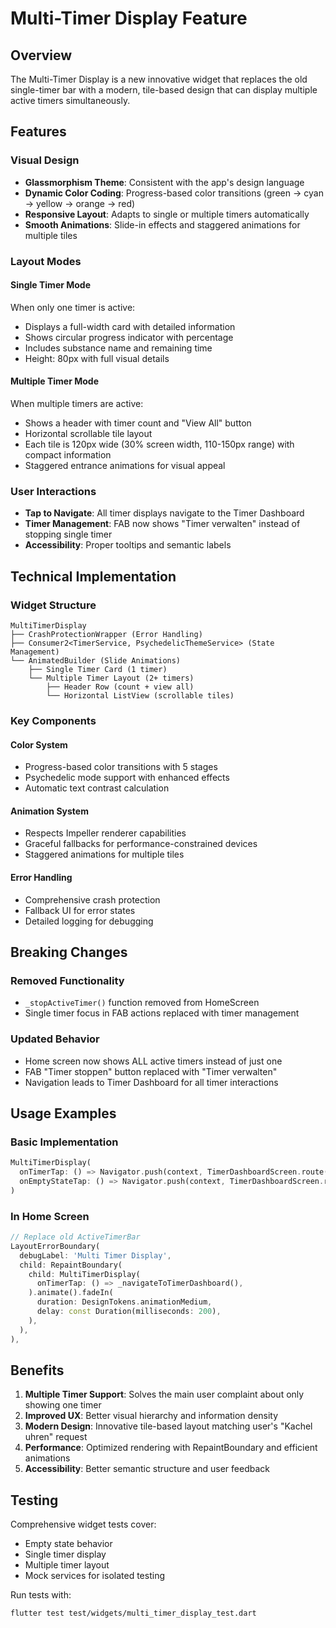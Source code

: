 # Multi-Timer Display Feature

## Overview

The Multi-Timer Display is a new innovative widget that replaces the old single-timer bar with a modern, tile-based design that can display multiple active timers simultaneously.

## Features

### Visual Design
- **Glassmorphism Theme**: Consistent with the app's design language
- **Dynamic Color Coding**: Progress-based color transitions (green → cyan → yellow → orange → red)
- **Responsive Layout**: Adapts to single or multiple timers automatically
- **Smooth Animations**: Slide-in effects and staggered animations for multiple tiles

### Layout Modes

#### Single Timer Mode
When only one timer is active:
- Displays a full-width card with detailed information
- Shows circular progress indicator with percentage
- Includes substance name and remaining time
- Height: 80px with full visual details

#### Multiple Timer Mode
When multiple timers are active:
- Shows a header with timer count and "View All" button
- Horizontal scrollable tile layout
- Each tile is 120px wide (30% screen width, 110-150px range) with compact information
- Staggered entrance animations for visual appeal

### User Interactions
- **Tap to Navigate**: All timer displays navigate to the Timer Dashboard
- **Timer Management**: FAB now shows "Timer verwalten" instead of stopping single timer
- **Accessibility**: Proper tooltips and semantic labels

## Technical Implementation

### Widget Structure
```
MultiTimerDisplay
├── CrashProtectionWrapper (Error Handling)
├── Consumer2<TimerService, PsychedelicThemeService> (State Management)
└── AnimatedBuilder (Slide Animations)
    ├── Single Timer Card (1 timer)
    └── Multiple Timer Layout (2+ timers)
        ├── Header Row (count + view all)
        └── Horizontal ListView (scrollable tiles)
```

### Key Components

#### Color System
- Progress-based color transitions with 5 stages
- Psychedelic mode support with enhanced effects
- Automatic text contrast calculation

#### Animation System
- Respects Impeller renderer capabilities
- Graceful fallbacks for performance-constrained devices
- Staggered animations for multiple tiles

#### Error Handling
- Comprehensive crash protection
- Fallback UI for error states
- Detailed logging for debugging

## Breaking Changes

### Removed Functionality
- `_stopActiveTimer()` function removed from HomeScreen
- Single timer focus in FAB actions replaced with timer management

### Updated Behavior
- Home screen now shows ALL active timers instead of just one
- FAB "Timer stoppen" button replaced with "Timer verwalten"
- Navigation leads to Timer Dashboard for all timer interactions

## Usage Examples

### Basic Implementation
```dart
MultiTimerDisplay(
  onTimerTap: () => Navigator.push(context, TimerDashboardScreen.route()),
  onEmptyStateTap: () => Navigator.push(context, TimerDashboardScreen.route()),
)
```

### In Home Screen
```dart
// Replace old ActiveTimerBar
LayoutErrorBoundary(
  debugLabel: 'Multi Timer Display',
  child: RepaintBoundary(
    child: MultiTimerDisplay(
      onTimerTap: () => _navigateToTimerDashboard(),
    ).animate().fadeIn(
      duration: DesignTokens.animationMedium,
      delay: const Duration(milliseconds: 200),
    ),
  ),
),
```

## Benefits

1. **Multiple Timer Support**: Solves the main user complaint about only showing one timer
2. **Improved UX**: Better visual hierarchy and information density
3. **Modern Design**: Innovative tile-based layout matching user's "Kachel uhren" request
4. **Performance**: Optimized rendering with RepaintBoundary and efficient animations
5. **Accessibility**: Better semantic structure and user feedback

## Testing

Comprehensive widget tests cover:
- Empty state behavior
- Single timer display
- Multiple timer layout
- Mock services for isolated testing

Run tests with:
```bash
flutter test test/widgets/multi_timer_display_test.dart
```